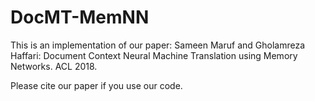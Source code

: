 # DocMT-MemNN

This is an implementation of our paper:
Sameen Maruf and Gholamreza Haffari: Document Context Neural Machine Translation using Memory Networks. ACL 2018.

Please cite our paper if you use our code.

